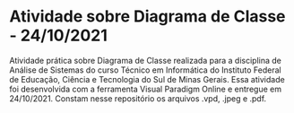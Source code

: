 # Atividade sobre Diagrama de Classe - 24/10/2021
Atividade prática sobre Diagrama de Classe realizada para a disciplina de Análise de Sistemas do curso Técnico em Informática do Instituto Federal de Educação, Ciência e Tecnologia do Sul de Minas Gerais.
Essa atividade foi desenvolvida com a ferramenta Visual Paradigm Online e entregue em 24/10/2021.
Constam nesse repositório os arquivos .vpd, .jpeg e .pdf.
